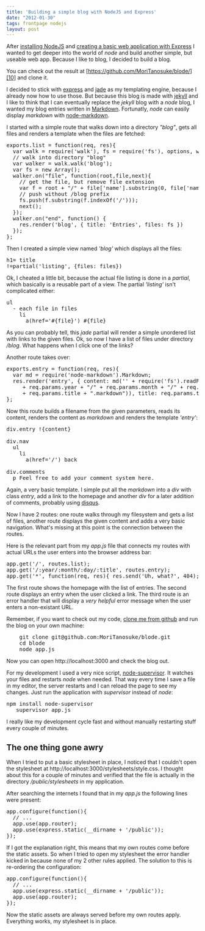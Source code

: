 ```yaml
---
title: 'Building a simple blog with NodeJS and Express'
date: "2012-01-30"
tags: frontpage nodejs
layout: post
---
```

After [installing NodeJS][0] and [creating a basic web application with
Express][1] I wanted to get deeper into the world of *node* and build
another simple, but useable web app. Because I like to blog, I decided
to build a blog.

You can check out the result at [https://github.com/MoriTanosuke/blode/][10]
and clone it.

I decided to stick with [express][2] and [jade][3] as my templating
engine, because I already now how to use those. But because this blog is
made with [jekyll][4] and I like to think that I can eventually replace
the *jekyll* blog with a *node* blog, I wanted my blog entries written
in [Markdown][5]. Fortunatly, *node* can easily display *markdown* with
[node-markdown][6].

I started with a simple route that walks down into a directory *"blog"*,
gets all files and renders a template when the files are fetched:

<pre class="brush: js">
exports.list = function(req, res){
  var walk = require('walk'), fs = require('fs'), options, walker;
  // walk into directory "blog"
  var walker = walk.walk('blog');
  var fs = new Array();
  walker.on("file", function(root,file,next){
    // get the file, but remove file extension
    var f = root + "/" + file['name'].substring(0, file['name'].lastIndexOf('.'));
    // push without /blog prefix
    fs.push(f.substring(f.indexOf('/')));
    next();
  });
  walker.on("end", function() {
    res.render('blog', { title: 'Entries', files: fs })
  });
};
</pre>

Then I created a simple view named *'blog'* which displays all the files:

<pre class="brush: js">
h1= title
!=partial('listing', {files: files})
</pre>

Ok, I cheated a little bit, because the actual file listing is done in a
*partial*, which basically is a reusable part of a view. The partial
*'listing'* isn't complicated either:

<pre class="brush: js">
ul
  - each file in files
    li 
      a(href='#{file}') #{file}
</pre>

As you can probably tell, this *jade* partial will render a simple unordered list with links
to the given files. Ok, so now I have a list of files under directory */blog*. What happens
when I click one of the links?

Another route takes over:

<pre class="brush: js">
exports.entry = function(req, res){
  var md = require('node-markdown').Markdown;
  res.render('entry', { content: md('' + require('fs').readFileSync('blog/'
     + req.params.year + "/" + req.params.month + "/" + req.params.day + "/"
     + req.params.title + ".markdown")), title: req.params.title });
};
</pre>

Now this route builds a filename from the given parameters, reads its 
content, renders the content as *markdown* and renders the template *'entry'*:

<pre class="brush: js">
div.entry !{content}

div.nav
  ul
    li
      a(href='/') back

div.comments
  p Feel free to add your comment system here. 
</pre>

Again, a very basic template. I simple put all the *markdown* into a 
*div* with class *entry*, add a link to the homepage and another *div*
for a later addition of comments, probably using [disqus][7].

Now I have 2 routes: one route walks through my filesystem and gets a list
of files, another route displays the given content and adds a very basic
navigation. What's missing at this point is the connection between the
routes.

Here is the relevant part from my *app.js* file that connects my routes
with actual URLs the user enters into the browser address bar:

<pre class="brush: js">
app.get('/', routes.list);
app.get('/:year/:month/:day/:title', routes.entry);
app.get('*', function(req, res){ res.send('Uh, what?', 404); });
</pre>

The first route shows the homepage with the list of entries. The second
route displays an entry when the user clicked a link. The third route is
an error handler that will display a *very helpful* error message when the
user enters a non-existant URL.

Remember, if you want to check out my code, [clone me from github][10] and run 
the blog on your own machine:

<pre class="brush: bash">
    git clone git@github.com:MoriTanosuke/blode.git
    cd blode
    node app.js
</pre>

Now you can open http://localhost:3000 and check the blog out.

For my development I used a very nice script, [node-supervisor][8]. It
watches your files and restarts *node* when needed. That way every time I
save a file in my editor, the server restarts and I can reload the page to
see my changes. Just run the application with *supervisor* instead of *node*:

<pre class="brush: bash">
npm install node-supervisor
   supervisor app.js
</pre>

I really like my development cycle fast and without manually restarting stuff
every couple of minutes.

The one thing gone awry
-----------------------

When I tried to put a basic stylesheet in place, I noticed that I couldn't
open the stylesheet at http://localhost:3000/stylesheets/style.css. I thought
about this for a couple of minutes and verified that the file is actually 
in the directory */public/stylesheets* in my application.

After searching the internets I found that in my *app.js* the following lines
were present:

<pre class="brush: js">
app.configure(function(){
  // ...
  app.use(app.router);
  app.use(express.static(__dirname + '/public'));
});
</pre>

If I got the explanation right, this means that my own routes come before
the static assets. So when I tried to open my stylesheet the error handler
kicked in because none of my 2 other rules applied. The solution to this is 
re-ordering the configuration:

<pre class="brush: js">
app.configure(function(){
  // ...
  app.use(express.static(__dirname + '/public'));
  app.use(app.router);
});
</pre>

Now the static assets are always served before my own routes apply.
Everything works, my stylesheet is in place.

[0]: /2012/01/30/install-nodejs-with-nvm/
[1]: /2012/01/30/first-webapp-with-node-and-expressjs/
[2]: http://expressjs.com/
[3]: http://jade-lang.com/
[4]: http://jekyllrb.com/
[5]: http://daringfireball.net/projects/markdown/
[6]: https://github.com/andris9/node-markdown
[7]: http://disqus.com/
[8]: https://github.com/isaacs/node-supervisor
[10]: https://github.com/MoriTanosuke/blode
